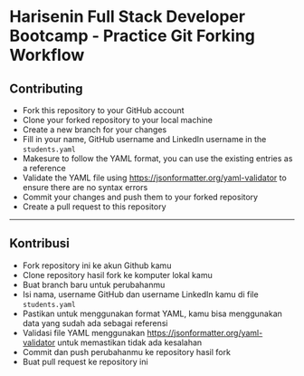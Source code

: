# Harisenin Full Stack Developer Bootcamp - Practice Git Forking Workflow
## Contributing

- Fork this repository to your GitHub account
- Clone your forked repository to your local machine
- Create a new branch for your changes
- Fill in your name, GitHub username and LinkedIn username in the `students.yaml`
- Makesure to follow the YAML format, you can use the existing entries as a reference
- Validate the YAML file using https://jsonformatter.org/yaml-validator to ensure there are no syntax errors
- Commit your changes and push them to your forked repository
- Create a pull request to this repository

---

## Kontribusi

- Fork repository ini ke akun Github kamu
- Clone repository hasil fork ke komputer lokal kamu
- Buat branch baru untuk perubahanmu
- Isi nama, username GitHub dan username LinkedIn kamu di file `students.yaml`
- Pastikan untuk menggunakan format YAML, kamu bisa menggunakan data yang sudah ada sebagai referensi
- Validasi file YAML menggunakan https://jsonformatter.org/yaml-validator untuk memastikan tidak ada kesalahan
- Commit dan push perubahanmu ke repository hasil fork
- Buat pull request ke repository ini
